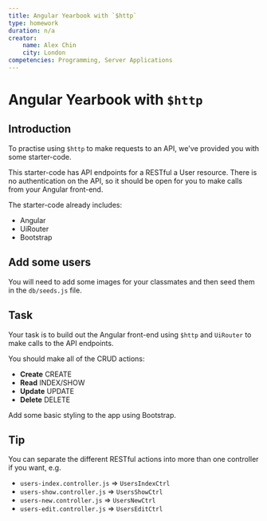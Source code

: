```yaml
---
title: Angular Yearbook with `$http`
type: homework
duration: n/a
creator:
    name: Alex Chin
    city: London
competencies: Programming, Server Applications
---
```


# Angular Yearbook with `$http`

## Introduction

To practise using `$http` to make requests to an API, we've provided you with some starter-code.

This starter-code has API endpoints for a RESTful a User resource. There is no authentication on the API, so it should be open for you to make calls from your Angular front-end.

The starter-code already includes:

- Angular
- UiRouter
- Bootstrap

## Add some users

You will need to add some images for your classmates and then seed them in the `db/seeds.js` file.

## Task

Your task is to build out the Angular front-end using `$http` and `UiRouter` to make calls to the API endpoints.

You should make all of the CRUD actions:

- **Create** CREATE
- **Read** INDEX/SHOW
- **Update** UPDATE
- **Delete** DELETE

Add some basic styling to the app using Bootstrap.

## Tip

You can separate the different RESTful actions into more than one controller if you want, e.g.

- `users-index.controller.js` => `UsersIndexCtrl`
- `users-show.controller.js` => `UsersShowCtrl`
- `users-new.controller.js` => `UsersNewCtrl`
- `users-edit.controller.js` => `UsersEditCtrl`
